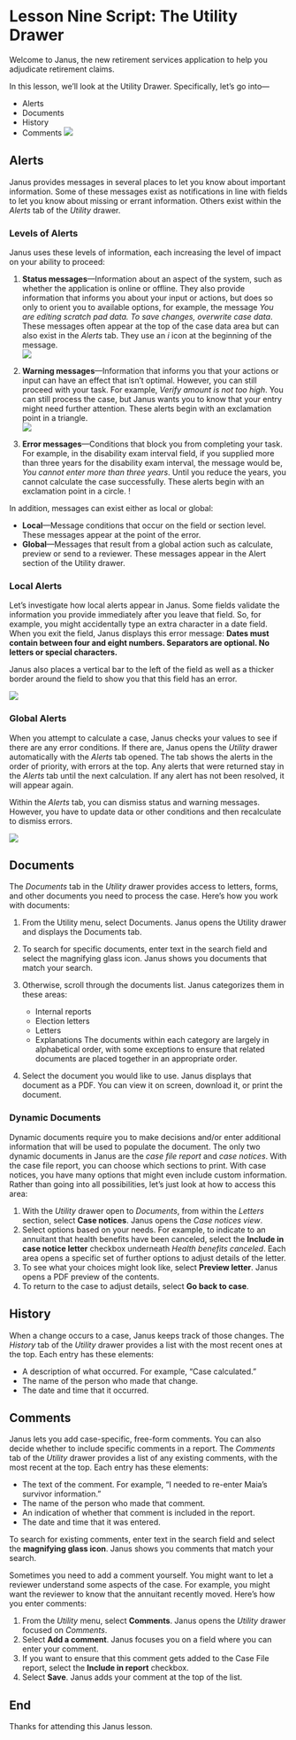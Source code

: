 # Lesson Nine Script: The Utility Drawer
Welcome to Janus, the new retirement services application to help you adjudicate retirement claims. 

In this lesson, we’ll look at the Utility Drawer. Specifically, let’s go into—
- Alerts
- Documents
- History
- Comments
![](https://janustraining.blob.core.windows.net/images/lesson9-utilitydrawer.png)

## Alerts
Janus provides messages in several places to let you know about important information. Some of these messages exist as notifications in line with fields to let you know about missing or errant information. Others exist within the _Alerts_ tab of the _Utility_ drawer. 

### Levels of Alerts
Janus uses these levels of information, each increasing the level of impact on your ability to proceed:

1. **Status messages**—Information about an aspect of the system, such as whether the application is online or offline. They also provide information that informs you about your input or actions, but does so only to orient you to available options, for example, the message *You are editing scratch pad data. To save changes, overwrite case data*. These messages often appear at the top of the case data area but can also exist in the *Alerts* tab. They use an *i* icon at the beginning of the message. <br>![](https://janustraining.blob.core.windows.net/images/lesson9-statusicon.png)

2. **Warning messages**—Information that informs you that your actions or input can have an effect that isn’t optimal. However, you can still proceed with your task. For example, *Verify amount is not too high*. You can still process the case, but Janus wants you to know that your entry might need further attention. These alerts begin with an exclamation point in a triangle. <br><span class="display-inline">![](https://janustraining.blob.core.windows.net/images/lesson9-warningicon.png)</span>

3. **Error messages**—Conditions that block you from completing your task. For example, in the disability exam interval field, if you supplied more than three years for the disability exam interval, the message would be, *You cannot enter more than three years*. Until you reduce the years, you cannot calculate the case successfully. These alerts begin with an exclamation point in a circle. !<br>[](https://janustraining.blob.core.windows.net/images/lesson9-erroricon.png)

In addition, messages can exist either as local or global:
- **Local**—Message conditions that occur on the field or section level. These messages appear at the point of the error.
- **Global**—Messages that result from a global action such as calculate, preview or send to a reviewer. These messages appear in the Alert section of the Utility drawer.

### Local Alerts
Let’s investigate how local alerts appear in Janus. Some fields validate the information you provide immediately after you leave that field. So, for example,  you might accidentally type an extra character in a date field. When you exit the field, Janus displays this error message: 
**Dates must contain between four and eight numbers. Separators are optional. No letters or special characters.**

Janus also places a vertical bar to the left of the field as well as a thicker border around the field to show you that this field has an error. 

![](https://janustraining.blob.core.windows.net/images/lesson9-localaert.png)

### Global Alerts
When you attempt to calculate a case, Janus checks your values to see if there are any error conditions. 
If there are, Janus opens the *Utility* drawer automatically with the *Alerts* tab opened. The tab shows the alerts in the order of priority, with errors at the top. Any alerts that were returned stay in the *Alerts* tab until the next calculation. If any alert has not been resolved, it will appear again.

Within the *Alerts* tab, you can dismiss status and warning messages. However, you have to update data or other conditions and then recalculate to dismiss errors.

![](https://janustraining.blob.core.windows.net/images/lesson9-globalalert.png)

## Documents
The *Documents* tab in the *Utility* drawer provides access to letters, forms, and other documents you need to process the case. Here’s how you work with documents:

1. From the Utility menu, select Documents. Janus opens the Utility drawer and displays the Documents tab.
2. To search for specific documents, enter text in the search field and select the magnifying glass icon. Janus shows you documents that match your search. 
3. Otherwise, scroll through the documents list. Janus categorizes them in these areas:
	- Internal reports
	- Election letters
	- Letters
	- Explanations
		The documents within each category are largely in alphabetical order, with some exceptions to ensure that related documents are placed together in an appropriate order.
		
4. Select the document you would like to use. Janus displays that document as a PDF. You can view it on screen, download it, or print the document.

### Dynamic Documents
Dynamic documents require you to make decisions and/or enter additional information that will be used to populate the document. The only two dynamic documents in Janus are the *case file report* and *case notices*. With the case file report, you can choose which sections to print. With case notices, you have many options that might even include custom information. Rather than going into all possibilities, let’s just look at how to access this area:

1. With the *Utility* drawer open to *Documents*, from within the *Letters* section, select **Case notices**. Janus opens the *Case notices view*.
2. Select options based on your needs. For example, to indicate to an annuitant that health benefits have been canceled, select the **Include in case notice letter** checkbox underneath *Health benefits canceled*. Each area opens a specific set of further options to adjust details of the letter.
3. To see what your choices might look like, select **Preview letter**. Janus opens a PDF preview of the contents.
4. To return to the case to adjust details, select **Go back to case**.

## History
When a change occurs to a case, Janus keeps track of those changes. The *History* tab of the *Utility* drawer provides a list with the most recent ones at the top. Each entry has these elements:

- A description of what occurred. For example, “Case calculated.”
- The name of the person who made that change.
- The date and time that it occurred.

## Comments
Janus lets you add case-specific, free-form comments. You can also decide whether to include specific comments in a report. The *Comments* tab of the *Utility* drawer provides a list of any existing comments, with the most recent at the top. Each entry has these elements:
- The text of the comment. For example, “I needed to re-enter Maia’s survivor information.”
- The name of the person who made that comment.
- An indication of whether that comment is included in the report.
- The date and time that it was entered.

To search for existing comments, enter text in the search field and select the **magnifying glass icon**. Janus shows you comments that match your search.

Sometimes you need to add a comment yourself. You might want to let a reviewer understand some aspects of the case. For example, you might want the reviewer to know that the annuitant recently moved. Here’s how you enter comments:
1. From the *Utility* menu, select **Comments**. Janus opens the *Utility* drawer focused on *Comments*.
2.  Select **Add a comment**. Janus focuses you on a field where you can enter your comment.
3. If you want to ensure that this comment gets added to the Case File report, select the **Include in report** checkbox. 
4. Select **Save**. Janus adds your comment at the top of the list. 

## End
Thanks for attending this Janus lesson.
